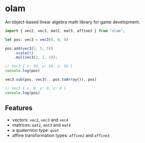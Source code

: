 # olam

An object-based linear algebra math library for game development.

```ts
import { vec2, vec3, mat2, mat3, affine3 } from "olam";

let pos: vec3 = vec3(0, 0, 0)

pos.add(vec3(5, 5, 5))
    .scale(5)
    .mul(vec3(2, 2, 2));

// Vec3 { x: 50, y: 50, z: 50 }
console.log(pos)

vec3.sub(pos, vec3(...pos.toArray()), pos)

// Vec3 { x: 0, y: 0, z: 0 }
console.log(pos)
```

## Features
   * vectors: `vec2`, `vec3` and `vec4`
   * matrices: `mat2`, `mat3` and `mat4`
   * a quaternion type: `quat`
   * affine transformation types: `affine2` and `affine3`
